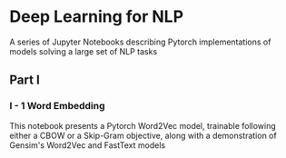 # Deep Learning for NLP
A series of Jupyter Notebooks describing Pytorch implementations of models solving a large set of NLP tasks


## Part I 

### I - 1 Word Embedding 

This notebook presents a Pytorch Word2Vec model, trainable following either a CBOW or a Skip-Gram objective, along with a demonstration of Gensim's Word2Vec and FastText models
